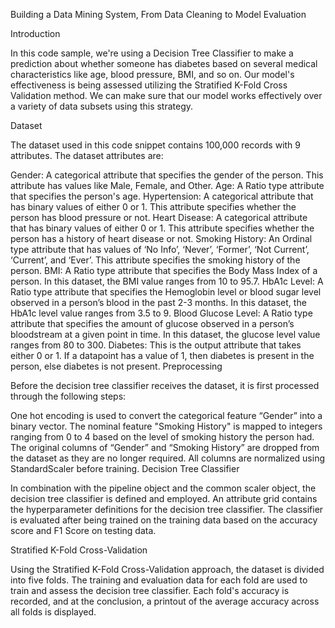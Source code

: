 Building a Data Mining System, From Data Cleaning to Model Evaluation

Introduction

In this code sample, we're using a Decision Tree Classifier to make a prediction about whether someone has diabetes based on several medical characteristics like age, blood pressure, BMI, and so on. Our model's effectiveness is being assessed utilizing the Stratified K-Fold Cross Validation method. We can make sure that our model works effectively over a variety of data subsets using this strategy.

Dataset

The dataset used in this code snippet contains 100,000 records with 9 attributes. The dataset attributes are:

Gender: A categorical attribute that specifies the gender of the person. This attribute has values like Male, Female, and Other.
Age: A Ratio type attribute that specifies the person's age.
Hypertension: A categorical attribute that has binary values of either 0 or 1. This attribute specifies whether the person has blood pressure or not.
Heart Disease: A categorical attribute that has binary values of either 0 or 1. This attribute specifies whether the person has a history of heart disease or not.
Smoking History: An Ordinal type attribute that has values of ‘No Info’, ‘Never’, ‘Former’, ‘Not Current’, ‘Current’, and ‘Ever’. This attribute specifies the smoking history of the person.
BMI: A Ratio type attribute that specifies the Body Mass Index of a person. In this dataset, the BMI value ranges from 10 to 95.7.
HbA1c Level: A Ratio type attribute that specifies the Hemoglobin level or blood sugar level observed in a person’s blood in the past 2-3 months. In this dataset, the HbA1c level value ranges from 3.5 to 9.
Blood Glucose Level: A Ratio type attribute that specifies the amount of glucose observed in a person’s bloodstream at a given point in time. In this dataset, the glucose level value ranges from 80 to 300.
Diabetes: This is the output attribute that takes either 0 or 1. If a datapoint has a value of 1, then diabetes is present in the person, else diabetes is not present.
Preprocessing

Before the decision tree classifier receives the dataset, it is first processed through the following steps:

One hot encoding is used to convert the categorical feature “Gender” into a binary vector.
The nominal feature "Smoking History" is mapped to integers ranging from 0 to 4 based on the level of smoking history the person had.
The original columns of “Gender” and “Smoking History” are dropped from the dataset as they are no longer required.
All columns are normalized using StandardScaler before training.
Decision Tree Classifier

In combination with the pipeline object and the common scaler object, the decision tree classifier is defined and employed. An attribute grid contains the hyperparameter definitions for the decision tree classifier. The classifier is evaluated after being trained on the training data based on the accuracy score and F1 Score on testing data.

Stratified K-Fold Cross-Validation

Using the Stratified K-Fold Cross-Validation approach, the dataset is divided into five folds. The training and evaluation data for each fold are used to train and assess the decision tree classifier. Each fold's accuracy is recorded, and at the conclusion, a printout of the average accuracy across all folds is displayed.
